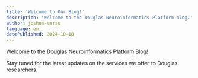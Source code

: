 ```yaml
---
title: 'Welcome to Our Blog!'
description: 'Welcome to the Douglas Neuroinformatics Platform blog.'
author: joshua-unrau
language: en
datePublished: 2024-10-18
---
```


Welcome to the Douglas Neuroinformatics Platform Blog!

Stay tuned for the latest updates on the services we offer to Douglas researchers.
